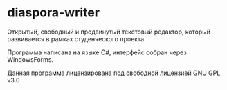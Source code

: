 # diaspora-writer
Открытый, свободный и продвинутый текстовый редактор, который развивается в рамках студенческого проекта.

Программа написана на языке C#, интерфейс собран через WindowsForms.

Данная программа лицензирована под свободной лицензией GNU GPL v3.0
